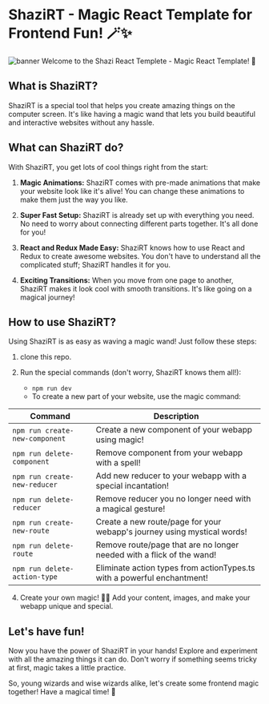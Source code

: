 # ShaziRT - Magic React Template for Frontend Fun! 🪄✨

![banner](https://firebasestorage.googleapis.com/v0/b/shazi-cloud.appspot.com/o/shaziRT-banner.png?alt=media&token=451600b0-c2d1-47d9-9a8a-414987a725e3)
Welcome to the Shazi React Templete - Magic React Template! 🎉

## What is ShaziRT?

ShaziRT is a special tool that helps you create amazing things on the computer screen. It's like having a magic wand that lets you build beautiful and interactive websites without any hassle.

## What can ShaziRT do?

With ShaziRT, you get lots of cool things right from the start:

1. **Magic Animations:** ShaziRT comes with pre-made animations that make your website look like it's alive! You can change these animations to make them just the way you like.

2. **Super Fast Setup:** ShaziRT is already set up with everything you need. No need to worry about connecting different parts together. It's all done for you!

3. **React and Redux Made Easy:** ShaziRT knows how to use React and Redux to create awesome websites. You don't have to understand all the complicated stuff; ShaziRT handles it for you.

4. **Exciting Transitions:** When you move from one page to another, ShaziRT makes it look cool with smooth transitions. It's like going on a magical journey!

## How to use ShaziRT?

Using ShaziRT is as easy as waving a magic wand! Just follow these steps:

1. clone this repo.

3. Run the special commands (don't worry, ShaziRT knows them all!):
   - `npm run dev`
   - To create a new part of your website, use the magic command: 

  | Command                          | Description                                                        |
|----------------------------------|--------------------------------------------------------------------|
| `npm run create-new-component`   | Create a new component of your webapp using magic!                     |
| `npm run delete-component`       | Remove component from your webapp with a spell!                   |
| `npm run create-new-reducer`     | Add new reducer to your webapp with a special incantation!     |
| `npm run delete-reducer`         | Remove reducer you no longer need with a magical gesture!       |
| `npm run create-new-route`       | Create a new route/page for your webapp's journey using mystical words! |
| `npm run delete-route`           | Remove route/page that are no longer needed with a flick of the wand!   |
| `npm run delete-action-type`     | Eliminate action types from actionTypes.ts with a powerful enchantment!                |


4. Create your own magic! 🧙‍♂️ Add your content, images, and make your webapp unique and special.

## Let's have fun!

Now you have the power of ShaziRT in your hands! Explore and experiment with all the amazing things it can do. Don't worry if something seems tricky at first, magic takes a little practice.

So, young wizards and wise wizards alike, let's create some frontend magic together! Have a magical time! 🌟
